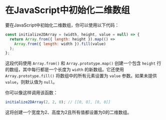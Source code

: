 # 在JavaScript中初始化二维数组

要在JavaScript中初始化二维数组，你可以使用以下代码：

```js
const initialize2DArray = (width, height, value = null) => {
  return Array.from({ length: height }).map(() =>
    Array.from({ length: width }).fill(value)
  );
};
```

这段代码使用 `Array.from()` 和 `Array.prototype.map()` 创建一个包含 `height` 行的数组，其中每行都是一个长度为 `width` 的新数组。它还使用 `Array.prototype.fill()` 将数组中的所有元素设置为 `value` 参数。如果未提供 `value`，则默认值为 `null`。

你可以像这样调用该函数：

```js
initialize2DArray(2, 2, 0); // [[0, 0], [0, 0]]
```

这将创建一个宽度为2、高度为2且所有值都设置为0的二维数组。
